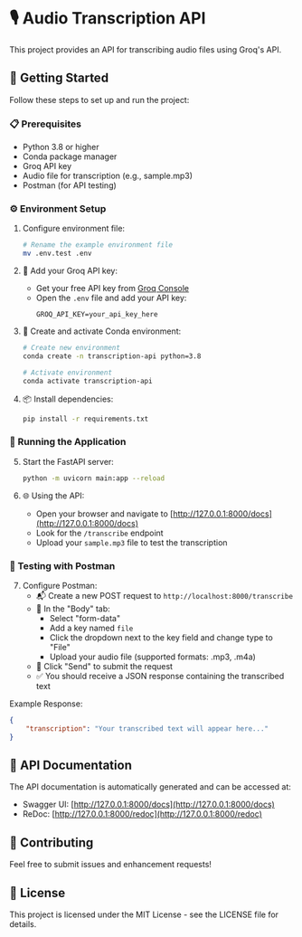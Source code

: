 # 🎙️ Audio Transcription API

This project provides an API for transcribing audio files using Groq's API.

## 🚀 Getting Started

Follow these steps to set up and run the project:

### 📋 Prerequisites

- Python 3.8 or higher
- Conda package manager
- Groq API key
- Audio file for transcription (e.g., sample.mp3)
- Postman (for API testing)

### ⚙️ Environment Setup

1. Configure environment file:
   ```bash
   # Rename the example environment file
   mv .env.test .env
   ```

2. 🔑 Add your Groq API key:
   - Get your free API key from [Groq Console](https://console.groq.com/)
   - Open the `.env` file and add your API key:
     ```
     GROQ_API_KEY=your_api_key_here
     ```

3. 🐍 Create and activate Conda environment:
   ```bash
   # Create new environment
   conda create -n transcription-api python=3.8

   # Activate environment
   conda activate transcription-api
   ```

4. 📦 Install dependencies:
   ```bash
   pip install -r requirements.txt
   ```

### 🎯 Running the Application

5. Start the FastAPI server:
   ```bash
   python -m uvicorn main:app --reload
   ```

6. 🌐 Using the API:
   - Open your browser and navigate to [http://127.0.0.1:8000/docs](http://127.0.0.1:8000/docs)
   - Look for the `/transcribe` endpoint
   - Upload your `sample.mp3` file to test the transcription

### 🧪 Testing with Postman

7. Configure Postman:
   - 📬 Create a new POST request to `http://localhost:8000/transcribe`
   - 📝 In the "Body" tab:
     - Select "form-data"
     - Add a key named `file`
     - Click the dropdown next to the key field and change type to "File"
     - Upload your audio file (supported formats: .mp3, .m4a)
   - 🚀 Click "Send" to submit the request
   - ✅ You should receive a JSON response containing the transcribed text

Example Response:
```json
{
    "transcription": "Your transcribed text will appear here..."
}
```

## 📝 API Documentation

The API documentation is automatically generated and can be accessed at:
- Swagger UI: [http://127.0.0.1:8000/docs](http://127.0.0.1:8000/docs)
- ReDoc: [http://127.0.0.1:8000/redoc](http://127.0.0.1:8000/redoc)

## 🤝 Contributing

Feel free to submit issues and enhancement requests!

## 📄 License

This project is licensed under the MIT License - see the LICENSE file for details.